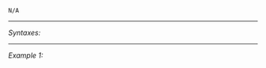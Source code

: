 `N/A`


---
*Syntaxes:*

<!-- [] call `BIS_fnc_moduleTrident` -->

---
*Example 1:*

<!-- 
```sqf
[] call BIS_fnc_moduleTrident;
``` -->